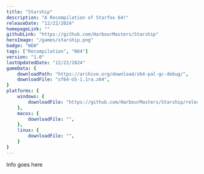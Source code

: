 ```yaml
---
title: "Starship"
description: "A Recompilation of Starfox 64!"
releaseDate: "12/22/2024"
homepageLink: ""
githubLink: "https://github.com/HarbourMasters/Starship"
heroImage: "/games/starship.png"
badge: "NEW"
tags: ["Recompilation", "N64"]
version: "1.0"
lastUpdatedDate: "12/22/2024"
gameData: {
    downloadPath: "https://archive.org/download/z64-pal-gc-debug/",
    downloadFile: "sf64-US-1.1ra.z64",
}
platforms: {
    windows: {
        downloadFile: "https://github.com/HarbourMasters/Starship/releases/download/v1.0.0/Starship-Centauri-Alfa-Windows.zip",
    },
    macos: {
        downloadFile: "",
    },
    linux: {
        downloadFile: "",
    }
}
---
```


Info goes here